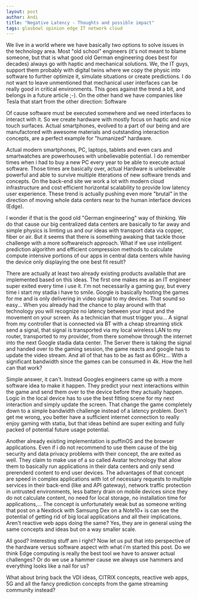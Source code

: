 ```yaml
---
layout: post
author: Andi
title: "Negative Latency - Thoughts and possible impact"
tags: glasbowl opinion edge IT network cloud
---
```


We live in a world where we have basically two options to solve issues in the technology area. Most "old school" engineers (it's not meant to blame someone, but that is what good old German engineering does best for decades) always go with haptic and mechanical solutions.
We, the IT guys, support them probably with digital twins where we copy the physic into software to further optimize it, simulate situations or create predictions.
I do not want to leave unmentioned that mechanical user interfaces can be really good in critical environments. This goes against the trend a bit, and belongs in a future article ;-).
On the other hand we have companies like Tesla that start from the other direction: Software

Of cause software must be executed somewhere and we need interfaces to interact with it. So we create hardware with mostly focus on haptic and nice touch surfaces. Actual smartphones, evolved to a part of our being and are manufactored with awesome materials and outstanding interaction concepts, are a perfect example for "humanized" hardware.

Actual modern smartphones, PC, laptops, tablets and even cars and smartwatches are powerhouses with unbelievable potential. I do remember times when i had to buy a new PC every year to be able to execute actual software. Those times are basically over, actual Hardware is unbelievable powerful and able to survive multiple itterations of new software trends and concepts. 
On the back-end site we work a lot with modern cloud infrastructure and cost efficient horizontal scalability to provide low latency user experience. These trend is actually pushing even more "brutal" in the direction of moving whole data centers near to the human interface devices (Edge).

I wonder if that is the good old "German engineering" way of thinking. We do that cause our big centralized data centers are basically to far away and simple physics is limting us and our ideas with transport data via copper, fiber or air.
But it seems that there is something awaking that tackle those challenge with a more softwareisch approach. What if we use intelligent prediction algorithm and efficient compression methods to calculate compute intensive portions of our apps in central data centers while having the device only displaying the one best fit result?

There are actually at least two already existing products available that are implemented based on this ideas. The first one makes me as an IT engineer super exited every time i use it. I'm not necessarily a gaming guy, but every time i start my stadia i have to smile. Google is basically hosting the games for me and is only delivering in video signal to my devices. That sound so easy... When you already had the chance to play around with that technology you will recognize no latency between your input and the movement on your screen.
As a technician that must trigger you... A signal from my controller that is connected via BT with a cheap streaming stick send a signal, that signal is transported via my local wireless LAN to my router, transported to my provider, from there somehow through the internet into the next Google stadia data center. The Server there is taking the signal and handed over to the gaming session, the game reacts and google has to update the video stream. And all of that has to be as fast as 60Hz... With a significant bandwidth since the games can be consumed in 4k. How the hell can that work? 

Simple answer, it can't. Instead Googles engineers came up with a more software idea to make it happen. They predict your next interactions within the game and send them over to the device before they actually happen. Logic in the local device has to use the best fitting scene for my next interaction and simply update the screen. That change the game completely down to a simple bandwidth challenge instead of a latency problem.
Don't get me wrong, you better have a sufficient internet connection to really enjoy gaming with statia, but that ideas behind are super exiting and fully packed of potential future usage potential.

Another already existing implementation is puffinOS and the browser applications. Even if i do not recommend to use them cause of the big security and data privacy problems with their concept, the are exited as well. They claim to make use of a so called Avatar technology that allow them to basically run applications in their data centers and only send prerenderd content to end user devices. The advantages of that concept are speed in complex applications with lot of necessary requests to multiple services in their back-end (like and API gateway), network traffic protection in untrusted environments, less battery drain on mobile devices since they do not calculate content, no need for local storage, no installation time for applications,... 
The concept is unfortunately weak but as someone writing that post on a Nexdock with Samsung Dex on a Note10+ is can see the potential of getting rid of big local applications and all their implications.
Aren't reactive web apps doing the same? Yes, they are in general using the same concepts and ideas but on a way smaller scale.

All good? Interesting stuff am i right? Now let us put that into perspective of the hardware versus software aspect with what i'm started this post. Do we think Edge computing is really the best tool we have to answer actual challenges? Or do we use a hammer cause we always use hammers and everything looks like a nail for us?

What about bring back the VDI ideas, CITRIX concepts, reactive web apps, 5G and all the fancy prediction concepts from the game streaming community instead?


